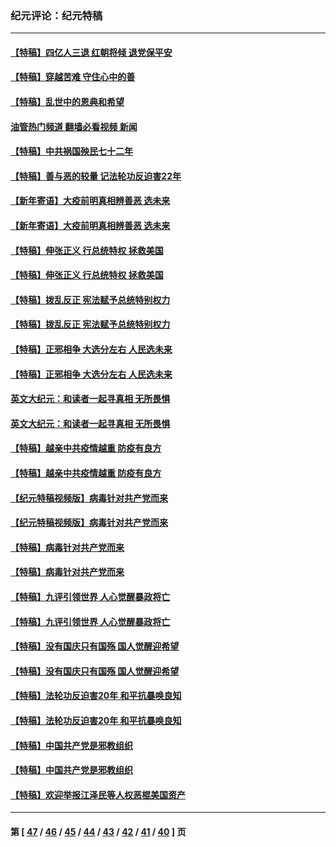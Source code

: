### 纪元评论：纪元特稿
---
#### [【特稿】四亿人三退 红朝将倾 退党保平安](../../pages/nsc424/n13794378.md?11060330) 
#### [【特稿】穿越苦难 守住心中的善](../../pages/nsc424/n13784979.md?11060330) 
#### [【特稿】乱世中的恩典和希望](../../pages/nsc424/n13734687.md?11060330) 
#### [油管热门频道 翻墙必看视频 新闻](ok?11060330)
#### [【特稿】中共祸国殃民七十二年](../../pages/nsc424/n13272607.md?11060330) 
#### [【特稿】善与恶的较量 记法轮功反迫害22年](../../pages/nsc424/n13086597.md?11060330) 
#### [【新年寄语】大疫前明真相辨善恶 选未来](../../pages/nsc424/n12660855.md?11060330) 
#### [【新年寄语】大疫前明真相辨善恶 选未来](../../pages/nsc424/n12660855.md?11060330) 
#### [【特稿】伸张正义 行总统特权 拯救美国](../../pages/nsc424/n12616806.md?11060330) 
#### [【特稿】伸张正义 行总统特权 拯救美国](../../pages/nsc424/n12616806.md?11060330) 
#### [【特稿】拨乱反正 宪法赋予总统特别权力](../../pages/nsc424/n12598306.md?11060330) 
#### [【特稿】拨乱反正 宪法赋予总统特别权力](../../pages/nsc424/n12598306.md?11060330) 
#### [【特稿】正邪相争 大选分左右 人民选未来](../../pages/nsc424/n12545208.md?11060330) 
#### [【特稿】正邪相争 大选分左右 人民选未来](../../pages/nsc424/n12545208.md?11060330) 
#### [英文大纪元：和读者一起寻真相 无所畏惧](../../pages/nsc424/n12542027.md?11060330) 
#### [英文大纪元：和读者一起寻真相 无所畏惧](../../pages/nsc424/n12542027.md?11060330) 
#### [【特稿】越亲中共疫情越重 防疫有良方](../../pages/nsc424/n12042989.md?11060330) 
#### [【特稿】越亲中共疫情越重 防疫有良方](../../pages/nsc424/n12042989.md?11060330) 
#### [【纪元特稿视频版】病毒针对共产党而来](../../pages/nsc424/n11977328.md?11060330) 
#### [【纪元特稿视频版】病毒针对共产党而来](../../pages/nsc424/n11977328.md?11060330) 
#### [【特稿】病毒针对共产党而来](../../pages/nsc424/n11928818.md?11060330) 
#### [【特稿】病毒针对共产党而来](../../pages/nsc424/n11928818.md?11060330) 
#### [【特稿】九评引领世界 人心觉醒暴政将亡](../../pages/nsc424/n11660496.md?11060330) 
#### [【特稿】九评引领世界 人心觉醒暴政将亡](../../pages/nsc424/n11660496.md?11060330) 
#### [【特稿】没有国庆只有国殇 国人觉醒迎希望](../../pages/nsc424/n11549354.md?11060330) 
#### [【特稿】没有国庆只有国殇 国人觉醒迎希望](../../pages/nsc424/n11549354.md?11060330) 
#### [【特稿】法轮功反迫害20年 和平抗暴唤良知](../../pages/nsc424/n11389135.md?11060330) 
#### [【特稿】法轮功反迫害20年 和平抗暴唤良知](../../pages/nsc424/n11389135.md?11060330) 
#### [【特稿】中国共产党是邪教组织](../../pages/nsc424/n11355551.md?11060330) 
#### [【特稿】中国共产党是邪教组织](../../pages/nsc424/n11355551.md?11060330) 
#### [【特稿】欢迎举报江泽民等人权恶棍美国资产](../../pages/nsc424/n11303040.md?11060330) 

---
#### 第 [ [47](./47.md?11060330) / [46](./46.md?11060330) / [45](./45.md?11060330) / [44](./44.md?11060330) / [43](./43.md?11060330) / [42](./42.md?11060330) / [41](./41.md?11060330) / [40](./40.md?11060330) ] 页
